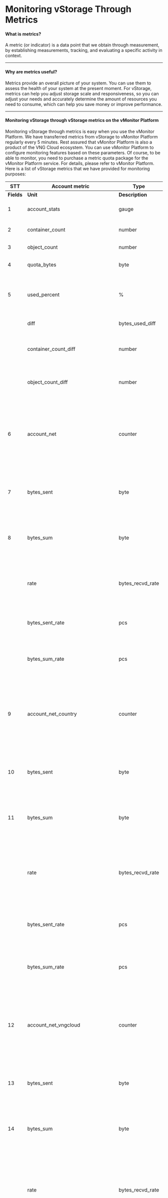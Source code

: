 # Monitoring vStorage Through Metrics

#### What is metrics? <a href="#monitoringvstoragethroughmetrics-whatismetrics" id="monitoringvstoragethroughmetrics-whatismetrics"></a>

A metric (or indicator) is a data point that we obtain through measurement, by establishing measurements, tracking, and evaluating a specific activity in context.

***

#### Why are metrics useful? <a href="#monitoringvstoragethroughmetrics-whyaremetricsuseful" id="monitoringvstoragethroughmetrics-whyaremetricsuseful"></a>

Metrics provide an overall picture of your system. You can use them to assess the health of your system at the present moment. For vStorage, metrics can help you adjust storage scale and responsiveness, so you can adjust your needs and accurately determine the amount of resources you need to consume, which can help you save money or improve performance.

***

#### **Monitoring vStorage through vStorage metrics on the vMonitor Platform** <a href="#monitoringvstoragethroughmetrics-monitoringvstoragethroughvstoragemetricsonthevmonitorplatform" id="monitoringvstoragethroughmetrics-monitoringvstoragethroughvstoragemetricsonthevmonitorplatform"></a>

Monitoring vStorage through metrics is easy when you use the vMonitor Platform. We have transferred metrics from vStorage to vMonitor Platform regularly every 5 minutes. Rest assured that vMonitor Platform is also a product of the VNG Cloud ecosystem. You can use vMonitor Platform to configure monitoring features based on these parameters. Of course, to be able to monitor, you need to purchase a metric quota package for the vMonitor Platform service. For details, please refer to vMonitor Platform. Here is a list of vStorage metrics that we have provided for monitoring purposes:

| **STT**     | **Account metric**                   | **Type**           | **Fields**                                                                                                       | **Interval**                                                                                                                  |                                                                    |                          |
| ----------- | ------------------------------------ | ------------------ | ---------------------------------------------------------------------------------------------------------------- | ----------------------------------------------------------------------------------------------------------------------------- | ------------------------------------------------------------------ | ------------------------ |
| **Fields**  | **Unit**                             | **Description**    |                                                                                                                  |                                                                                                                               |                                                                    |                          |
| 1           | account\_stats                       | gauge              | bytes\_used                                                                                                      | byte                                                                                                                          | Lượng data sử dụng                                                 | 5 phút                   |
| 2           | container\_count                     | number             | Lượng container đang tồn tại                                                                                     |                                                                                                                               |                                                                    |                          |
| 3           | object\_count                        | number             | Số object đang có                                                                                                |                                                                                                                               |                                                                    |                          |
| 4           | quota\_bytes                         | byte               | Tổng quota mua theo bytes                                                                                        |                                                                                                                               |                                                                    |                          |
| 5           | used\_percent                        | %                  | Phần trăm sử dụng theo thời gian (bytes\_used/ quota\_bytes \*100)                                               |                                                                                                                               |                                                                    |                          |
| <p><br></p> | diff                                 | bytes\_used\_diff  | byte                                                                                                             | <p><br></p>                                                                                                                   |                                                                    |                          |
| <p><br></p> | container\_count\_diff               | number             | Số lượng container sinh ra hoặc giảm xuống theo chu kỳ 5 phút                                                    |                                                                                                                               |                                                                    |                          |
| <p><br></p> | object\_count\_diff                  | number             | Số lượng object sinh ra hoặc giảm xuống theo chu kỳ 5 phút                                                       |                                                                                                                               |                                                                    |                          |
| 6           | account\_net                         | counter            | bytes\_recvd                                                                                                     | byte                                                                                                                          | Lưu lượng data proxy nhận với action upload theo chu kỳ 1 phút     | 1 phút                   |
| 7           | bytes\_sent                          | byte               | Lưu lượng data proxy truyền đi với action download theo chu kỳ 1 phút                                            |                                                                                                                               |                                                                    |                          |
| 8           | bytes\_sum                           | byte               | Tổng lưu lượng data 2 chiều (bytes\_recvd+ bytes\_sent) theo chu kỳ 1 phút                                       |                                                                                                                               |                                                                    |                          |
| <p><br></p> | rate                                 | bytes\_recvd\_rate | pcs                                                                                                              | Tốc độ dữ liệu tải lên tính theo vận tốc trên giây (bytes/s)                                                                  | <p><br></p>                                                        |                          |
| <p><br></p> | bytes\_sent\_rate                    | pcs                | Tốc độ dữ liệu tải xuống tính theo vận tốc trên giây (bytes/s)                                                   | <p><br></p>                                                                                                                   |                                                                    |                          |
| <p><br></p> | bytes\_sum\_rate                     | pcs                | Tốc độ dữ liệu tải lên + tải xuống tính theo vận tốc trên giây (bytes/s)                                         | <p><br></p>                                                                                                                   |                                                                    |                          |
| 9           | account\_net\_country                | counter            | bytes\_recvd                                                                                                     | byte                                                                                                                          | Lưu lượng data proxy nhận với action upload trong chu kỳ 1 phút    | 1 phút                   |
| 10          | bytes\_sent                          | byte               | Lưu lượng data proxy truyền đi với action download trong chu kỳ 1 phút                                           |                                                                                                                               |                                                                    |                          |
| 11          | bytes\_sum                           | byte               | Tổng lưu lượng data 2 chiều (bytes\_recvd+ bytes\_sent) trong chu kỳ 1 phút                                      |                                                                                                                               |                                                                    |                          |
| <p><br></p> | rate                                 | bytes\_recvd\_rate | pcs                                                                                                              | Tốc độ tải lên dữ liệu tính theo vận tốc trên giây (bytes/s) theo từng quốc gia                                               | <p><br></p>                                                        |                          |
| <p><br></p> | bytes\_sent\_rate                    | pcs                | Tốc độ tải xuống dữ liệu tính theo vận tốc trên giây (bytes/s) theo từng quốc gia                                | <p><br></p>                                                                                                                   |                                                                    |                          |
| <p><br></p> | bytes\_sum\_rate                     | pcs                | Tốc độ tải lên + tải xuống dữ liệu tính theo vận tốc trên giây (bytes/s) theo từng quốc gia                      | <p><br></p>                                                                                                                   |                                                                    |                          |
| 12          | account\_net\_vngcloud               | counter            | bytes\_recvd                                                                                                     | byte                                                                                                                          | Lưu lượng data hệ thống nhận với action upload trong chu kỳ 1 phút | 1 phút                   |
| 13          | bytes\_sent                          | byte               | Lưu lượng data hệ thống truyền đi với action download trong chu kỳ 1 phút                                        |                                                                                                                               |                                                                    |                          |
| 14          | bytes\_sum                           | byte               | Tổng lưu lượng data 2 chiều (bytes\_recvd +  bytes\_sent) trong chu kỳ 1 phút                                    |                                                                                                                               |                                                                    |                          |
| <p><br></p> | rate                                 | bytes\_recvd\_rate | pcs                                                                                                              | Tốc độ tải lên dữ liệu tính theo vận tốc trên giây (bytes/s) với nguồn xuất phát từ VNG Cloud                                 | <p><br></p>                                                        |                          |
| <p><br></p> | bytes\_sent\_rate                    | pcs                | Tốc độ tải xuống dữ liệu tính theo vận tốc trên giây (bytes/s) với nguồn xuất phát từ VNG Cloud                  | <p><br></p>                                                                                                                   |                                                                    |                          |
| <p><br></p> | bytes\_sum\_rate                     | pcs                | Tốc độ  tải lên, tải xuống dữ liệu tính theo vận tốc trên giây (bytes/s) với nguồn xuất phát từ VNG Cloud        | <p><br></p>                                                                                                                   |                                                                    |                          |
| 15          | account\_net\_user                   | counter            | bytes\_recvd                                                                                                     | byte                                                                                                                          | Lưu lượng data hệ thống nhận với action upload trong chu kỳ 1 phút | 1 phút                   |
| 16          | bytes\_sent                          | byte               | Lưu lượng data hệ thống truyền đi với action download trong chu kỳ 1 phút                                        |                                                                                                                               |                                                                    |                          |
| 17          | bytes\_sum                           | byte               | Tổng lưu lượng data 2 chiều (bytes\_recvd + bytes\_sent) trong chu kỳ 1 phút                                     |                                                                                                                               |                                                                    |                          |
| <p><br></p> | rate                                 | bytes\_recvd\_rate | pcs                                                                                                              | Tốc độ tải lên dữ liệu tính theo vận tốc trên giây (bytes/s) với nguồn xuất phát từ bên ngoài internet                        | <p><br></p>                                                        |                          |
| <p><br></p> | bytes\_sent\_rate                    | pcs                | Tốc độ tải xuống dữ liệu tính theo vận tốc trên giây (bytes/s) với nguồn xuất phát từ bên ngoài internet         | <p><br></p>                                                                                                                   |                                                                    |                          |
| <p><br></p> | bytes\_sum\_rate                     | pcs                | Tốc độ tải lên tải xuống dữ liệu tính theo vận tốc trên giây (bytes/s) với nguồn xuất phát từ bên ngoài internet | <p><br></p>                                                                                                                   |                                                                    |                          |
| 18          | account\_requests.request\_total     | counter            | value                                                                                                            | number                                                                                                                        | Số lượng request xử lý tính theo chu kỳ 1 phút                     | 1 phút                   |
| <p><br></p> | rate                                 | value\_rate        | psc                                                                                                              | Tổng số request/s trên từng project tính theo chu kỳ 1 phút                                                                   | <p><br></p>                                                        |                          |
| 19          | account\_requests.status             | counter            | value                                                                                                            | number                                                                                                                        | Số lượng request xử lý tính theo chu kỳ 1 phút                     | 1 phút                   |
| <p><br></p> | rate                                 | value\_rate        | psc                                                                                                              | Tổng số request/s trên từng project được phân nhóm theo trạng thái trả về của request và được tính theo chu kỳ 1 phút         | <p><br></p>                                                        |                          |
| 20          | account\_requests.method             | counter            | value                                                                                                            | number                                                                                                                        | Số lượng request xử lý tính theo chu kỳ 1 phút                     | 1 phút                   |
| <p><br></p> | rate                                 | value\_rate        | psc                                                                                                              | Tổng số request/s trên từng project được phân nhóm theo loại request (GET, PUT, POST, DELETE) và được tính theo chu kỳ 1 phút | <p><br></p>                                                        |                          |
| 21          | account\_requests.features           | counter            | value                                                                                                            | number                                                                                                                        | Số lượng request xử lý theo chu kỳ 1 phút                          | 1 phút                   |
| <p><br></p> | rate                                 | value\_rate        | psc                                                                                                              | Tổng số request/s trên từng project được nhóm theo tính năng người dùng sử dụng và tính theo chu kỳ 1 phút                    | <p><br></p>                                                        |                          |
| 22          | account\_requests.request\_time      | timing             | count                                                                                                            | number                                                                                                                        | Số lượng request trong interval                                    | <p>1 phút</p><p><br></p> |
| 23          | lower                                | second             | Giá trị thấp nhất trong dãy value nhận được                                                                      |                                                                                                                               |                                                                    |                          |
| 24          | mean                                 | second             | Giá trị bình quân trong dãy value nhận được                                                                      |                                                                                                                               |                                                                    |                          |
| 26          | stddev                               | second             | Biên độ giao động trong dãy value nhận được                                                                      |                                                                                                                               |                                                                    |                          |
| 26          | sum                                  | second             | Tổng thời gian xử lý của các request                                                                             |                                                                                                                               |                                                                    |                          |
| 27          | upper                                | second             | Giá trị cao nhất trong dãy value nhận được                                                                       |                                                                                                                               |                                                                    |                          |
| 28          | 90\_percentile                       | second             | Mức giá trị chiếm 90% trong dãy value nhận được                                                                  |                                                                                                                               |                                                                    |                          |
| 29          | 99\_percentile                       | second             | Mức giá trị chiếm 99% trong dãy value nhận được                                                                  |                                                                                                                               |                                                                    |                          |
| 30          | account\_requests.bytes\_per\_second | timing             | count                                                                                                            | number                                                                                                                        | Số lượng request trong interval                                    | <p>1 phút</p><p><br></p> |
| 31          | lower                                | byte/s             | Giá trị thấp nhất trong dãy value nhận được                                                                      |                                                                                                                               |                                                                    |                          |
| 32          | mean                                 | byte/s             | Giá trị bình quân trong dãy value nhận được                                                                      |                                                                                                                               |                                                                    |                          |
| 33          | stddev                               | byte/s             | Biên độ giao động trong dãy value nhận được                                                                      |                                                                                                                               |                                                                    |                          |
| 34          | sum                                  | byte/s             | Tổng thời gian xử lý của các request                                                                             |                                                                                                                               |                                                                    |                          |
| 35          | upper                                | byte/s             | Giá trị cao nhất trong dãy value nhận được                                                                       |                                                                                                                               |                                                                    |                          |
| 36          | 90\_percentile                       | byte/s             | Mức giá trị chiếm 90% trong dãy value nhận được                                                                  |                                                                                                                               |                                                                    |                          |
| 37          | 99\_percentile                       | byte/s             | Mức giá trị chiếm 99% trong dãy value nhận được                                                                  |                                                                                                                               |                                                                    |                          |
| 38          | container\_stats                     | gauge              | bytes\_used                                                                                                      | byte                                                                                                                          | Lượng data sử dụng                                                 | 5 phút                   |
| 39          | object\_count                        | number             | Số object đang có                                                                                                | <p><br></p>                                                                                                                   |                                                                    |                          |
| 40          | quota\_bytes                         | byte               | Quota mua theo bytes                                                                                             | <p><br></p>                                                                                                                   |                                                                    |                          |
| 41          | diff                                 | bytes\_used\_diff  | byte                                                                                                             | Tổng số bytes dữ liệu tăng thêm hoặc giảm đi trên từng container theo chu kỳ 5 phút                                           | <p><br></p>                                                        |                          |
| 42          | object\_count\_diff                  | number             | Tổng số object tăng thêm hoặc giảm đi trên từng container theo chu kỳ 5 phút                                     | <p><br></p>                                                                                                                   |                                                                    |                          |

